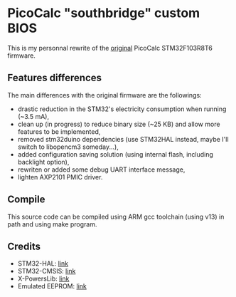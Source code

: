 # PicoCalc "southbridge" custom BIOS

This is my personnal rewrite of the [original](https://github.com/clockworkpi/PicoCalc/tree/master/Code/picocalc_keyboard)
PicoCalc STM32F103R8T6 firmware.

## Features differences
The main differences with the original firmware are the followings:

- drastic reduction in the STM32's electricity consumption when running (~3.5 mA),
- clean up (in progress) to reduce binary size (~25 KB) and allow more features to be implemented,
- removed stm32duino dependencies (use STM32HAL instead, maybe I'll switch to libopencm3 someday...),
- added configuration saving solution (using internal flash, including backlight option),
- rewriten or added some debug UART interface message,
- lighten AXP2101 PMIC driver.

## Compile
This source code can be compiled using ARM gcc toolchain (using v13) in path and using make program.

## Credits
- STM32-HAL: [link](https://github.com/STMicroelectronics/stm32f1xx-hal-driver)
- STM32-CMSIS: [link](https://github.com/STMicroelectronics/cmsis-device-f1)
- X-PowersLib: [link](https://github.com/lewisxhe/XPowersLib)
- Emulated EEPROM: [link](https://github.com/ScorpionX5/STM32F1XX-EEPROM-Emulation-Library/tree/master/V2.0)
